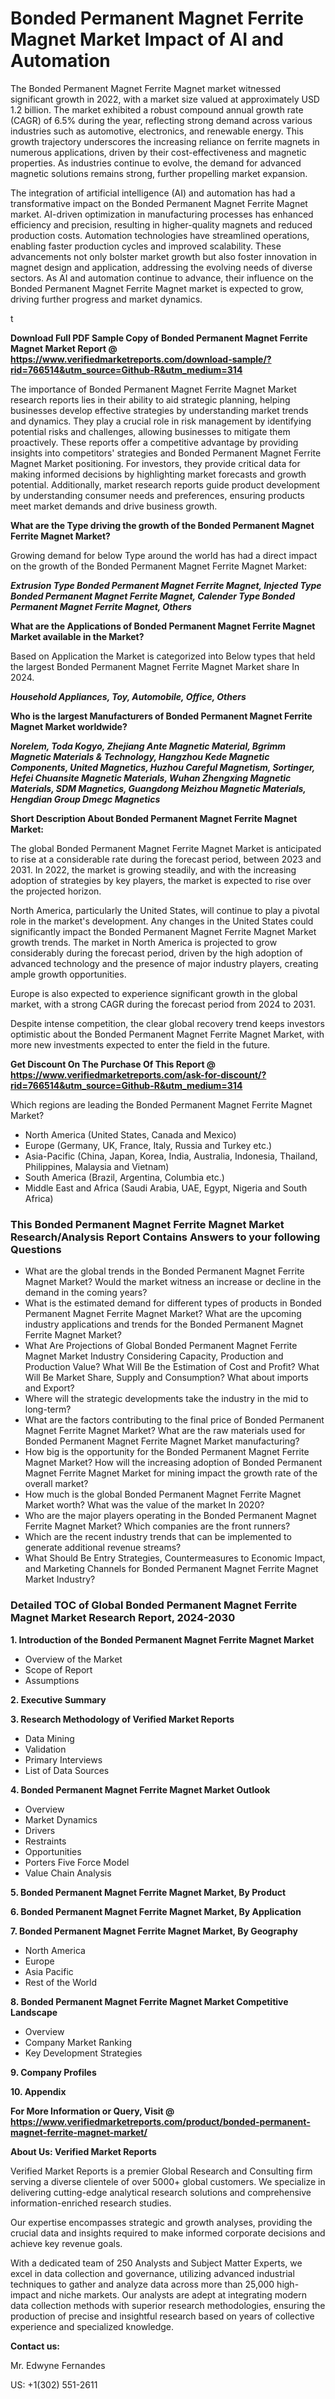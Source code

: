 <meta name="title" content="Global Bonded Permanent Magnet Ferrite Magnet Market Impact of AI and Automation"><meta name="description" content="The Bonded Permanent Magnet Ferrite Magnet market witnessed significant growth in 2022, with a market size valued at approximately USD 1.2 billion. The market exhibite"><meta name="title" content="Bonded Permanent Magnet Ferrite Magnet Market Size, Share, Scope, Trends, Growth, Opportunities, Analysis, Forecast"><h1>Bonded Permanent Magnet Ferrite Magnet Market Impact of AI and Automation</h1><p>The Bonded Permanent Magnet Ferrite Magnet market witnessed significant growth in 2022, with a market size valued at approximately USD 1.2 billion. The market exhibited a robust compound annual growth rate (CAGR) of 6.5% during the year, reflecting strong demand across various industries such as automotive, electronics, and renewable energy. This growth trajectory underscores the increasing reliance on ferrite magnets in numerous applications, driven by their cost-effectiveness and magnetic properties. As industries continue to evolve, the demand for advanced magnetic solutions remains strong, further propelling market expansion.</p><p>The integration of artificial intelligence (AI) and automation has had a transformative impact on the Bonded Permanent Magnet Ferrite Magnet market. AI-driven optimization in manufacturing processes has enhanced efficiency and precision, resulting in higher-quality magnets and reduced production costs. Automation technologies have streamlined operations, enabling faster production cycles and improved scalability. These advancements not only bolster market growth but also foster innovation in magnet design and application, addressing the evolving needs of diverse sectors. As AI and automation continue to advance, their influence on the Bonded Permanent Magnet Ferrite Magnet market is expected to grow, driving further progress and market dynamics.</p>t</p><p id="" class=""><strong>Download Full PDF Sample Copy of Bonded Permanent Magnet Ferrite Magnet Market Report @ <a href="https://www.verifiedmarketreports.com/download-sample/?rid=766514&utm_source=Github-R&utm_medium=314" target="_blank">https://www.verifiedmarketreports.com/download-sample/?rid=766514&utm_source=Github-R&utm_medium=314</a></strong></p><p>The importance of&nbsp;Bonded Permanent Magnet Ferrite Magnet Market research reports lies in their ability to aid strategic planning, helping businesses develop effective strategies by understanding market trends and dynamics. They play a crucial role in risk management by identifying potential risks and challenges, allowing businesses to mitigate them proactively. These reports offer a competitive advantage by providing insights into competitors' strategies and Bonded Permanent Magnet Ferrite Magnet Market positioning. For investors, they provide critical data for making informed decisions by highlighting market forecasts and growth potential. Additionally, market research reports guide product development by understanding consumer needs and preferences, ensuring products meet market demands and drive business growth.</p><p><strong>What are the&nbsp;Type driving the growth of the Bonded Permanent Magnet Ferrite Magnet Market?</strong></p><p id="" class="">Growing demand for below Type around the world has had a direct impact on the growth of the Bonded Permanent Magnet Ferrite Magnet Market:</p><em><strong>Extrusion Type Bonded Permanent Magnet Ferrite Magnet, Injected Type Bonded Permanent Magnet Ferrite Magnet, Calender Type Bonded Permanent Magnet Ferrite Magnet, Others</strong></em></p><strong>What are the&nbsp;Applications&nbsp;of Bonded Permanent Magnet Ferrite Magnet Market available in the Market?</strong></p><p id="" class="">Based on Application the Market is categorized into Below types that held the largest Bonded Permanent Magnet Ferrite Magnet Market share In 2024.</p><em><strong>Household Appliances, Toy, Automobile, Office, Others</strong></em></p><strong>Who is the largest Manufacturers of Bonded Permanent Magnet Ferrite Magnet Market worldwide?</strong></p><p><em><strong>Norelem, Toda Kogyo, Zhejiang Ante Magnetic Material, Bgrimm Magnetic Materials & Technology, Hangzhou Kede Magnetic Components, United Magnetics, Huzhou Careful Magnetism, Sortinger, Hefei Chuansite Magnetic Materials, Wuhan Zhengxing Magnetic Materials, SDM Magnetics, Guangdong Meizhou Magnetic Materials, Hengdian Group Dmegc Magnetics</strong></em></p><p id="" class=""><strong>Short Description About Bonded Permanent Magnet Ferrite Magnet Market:</strong></p><p>The global Bonded Permanent Magnet Ferrite Magnet Market is anticipated to rise at a considerable rate during the forecast period, between 2023 and 2031. In 2022, the market is growing steadily, and with the increasing adoption of strategies by key players, the market is expected to rise over the projected horizon.</p><p>North America, particularly the United States, will continue to play a pivotal role in the market's development. Any changes in the United States could significantly impact the Bonded Permanent Magnet Ferrite Magnet Market growth trends. The market in North America is projected to grow considerably during the forecast period, driven by the high adoption of advanced technology and the presence of major industry players, creating ample growth opportunities.</p><p>Europe is also expected to experience significant growth in the global market, with a strong CAGR during the forecast period from 2024 to 2031.</p><p>Despite intense competition, the clear global recovery trend keeps investors optimistic about the Bonded Permanent Magnet Ferrite Magnet Market, with more new investments expected to enter the field in the future.</p><p id="" class=""><strong>Get Discount On The Purchase Of This Report @ <a href="https://www.verifiedmarketreports.com/ask-for-discount/?rid=766514&utm_source=Github-R&utm_medium=314" target="_blank">https://www.verifiedmarketreports.com/ask-for-discount/?rid=766514&utm_source=Github-R&utm_medium=314</a></strong></p>Which regions are leading the Bonded Permanent Magnet Ferrite Magnet Market?</p><ul><li>North America (United States, Canada and Mexico)</li><li>Europe (Germany, UK, France, Italy, Russia and Turkey etc.)</li><li>Asia-Pacific (China, Japan, Korea, India, Australia, Indonesia, Thailand, Philippines, Malaysia and Vietnam)</li><li>South America (Brazil, Argentina, Columbia etc.)</li><li>Middle East and Africa (Saudi Arabia, UAE, Egypt, Nigeria and South Africa)</li></ul><h3 id="" class="">This Bonded Permanent Magnet Ferrite Magnet Market Research/Analysis Report Contains Answers to your following Questions</h3><ul><li>What are the global trends in the Bonded Permanent Magnet Ferrite Magnet Market? Would the market witness an increase or decline in the demand in the coming years?</li><li>What is the estimated demand for different types of products in Bonded Permanent Magnet Ferrite Magnet Market? What are the upcoming industry applications and trends for the Bonded Permanent Magnet Ferrite Magnet Market?</li><li>What Are Projections of Global Bonded Permanent Magnet Ferrite Magnet Market Industry Considering Capacity, Production and Production Value? What Will Be the Estimation of Cost and Profit? What Will Be Market Share, Supply and Consumption? What about imports and Export?</li><li>Where will the strategic developments take the industry in the mid to long-term?</li><li>What are the factors contributing to the final price of Bonded Permanent Magnet Ferrite Magnet Market? What are the raw materials used for Bonded Permanent Magnet Ferrite Magnet Market manufacturing?</li><li>How big is the opportunity for the Bonded Permanent Magnet Ferrite Magnet Market? How will the increasing adoption of Bonded Permanent Magnet Ferrite Magnet Market for mining impact the growth rate of the overall market?</li><li>How much is the global Bonded Permanent Magnet Ferrite Magnet Market worth? What was the value of the market In 2020?</li><li>Who are the major players operating in the Bonded Permanent Magnet Ferrite Magnet Market? Which companies are the front runners?</li><li>Which are the recent industry trends that can be implemented to generate additional revenue streams?</li><li>What Should Be Entry Strategies, Countermeasures to Economic Impact, and Marketing Channels for Bonded Permanent Magnet Ferrite Magnet Market Industry?</li></ul><h3 id="" class="">Detailed TOC of Global Bonded Permanent Magnet Ferrite Magnet Market Research Report, 2024-2030</h3><p id="" class=""><strong>1. Introduction of the Bonded Permanent Magnet Ferrite Magnet Market</strong></p><ul><li>Overview of the Market</li><li>Scope of Report</li><li>Assumptions</li></ul><p id="" class=""><strong>2. Executive Summary</strong></p><p id="" class=""><strong>3. Research Methodology of Verified Market Reports</strong></p><ul><li>Data Mining</li><li>Validation</li><li>Primary Interviews</li><li>List of Data Sources</li></ul><p id="" class=""><strong>4. Bonded Permanent Magnet Ferrite Magnet Market Outlook</strong></p><ul><li>Overview</li><li>Market Dynamics</li><li>Drivers</li><li>Restraints</li><li>Opportunities</li><li>Porters Five Force Model</li><li>Value Chain Analysis</li></ul><p id="" class=""><strong>5. Bonded Permanent Magnet Ferrite Magnet Market, By Product</strong></p><p id="" class=""><strong>6. Bonded Permanent Magnet Ferrite Magnet Market, By Application</strong></p><p id="" class=""><strong>7. Bonded Permanent Magnet Ferrite Magnet Market, By Geography</strong></p><ul><li>North America</li><li>Europe</li><li>Asia Pacific</li><li>Rest of the World</li></ul><p id="" class=""><strong>8. Bonded Permanent Magnet Ferrite Magnet Market Competitive Landscape</strong></p><ul><li>Overview</li><li>Company Market Ranking</li><li>Key Development Strategies</li></ul><p id="" class=""><strong>9. Company Profiles</strong></p><p id="" class=""><strong>10. Appendix</strong></p><p id="" class=""><strong>For More Information or Query, Visit @ <a href="https://www.verifiedmarketreports.com/product/bonded-permanent-magnet-ferrite-magnet-market/" target="_blank">https://www.verifiedmarketreports.com/product/bonded-permanent-magnet-ferrite-magnet-market/</a></strong></p><p id="" class=""><strong>About Us: Verified Market Reports</strong></p><p id="" class="">Verified Market Reports is a premier Global Research and Consulting firm serving a diverse clientele of over 5000+ global customers. We specialize in delivering cutting-edge analytical research solutions and comprehensive information-enriched research studies.</p><p id="" class="">Our expertise encompasses strategic and growth analyses, providing the crucial data and insights required to make informed corporate decisions and achieve key revenue goals.</p><p id="" class="">With a dedicated team of 250 Analysts and Subject Matter Experts, we excel in data collection and governance, utilizing advanced industrial techniques to gather and analyze data across more than 25,000 high-impact and niche markets. Our analysts are adept at integrating modern data collection methods with superior research methodologies, ensuring the production of precise and insightful research based on years of collective experience and specialized knowledge.</p><p id="" class=""><strong>Contact us:</strong></p><p id="" class="">Mr. Edwyne Fernandes</p><p id="" class="">US: +1(302) 551-2611</p>